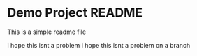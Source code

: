# Demo Project README

This is a simple readme file

i hope this isnt a problem
i hope this isnt a problem
on a branch